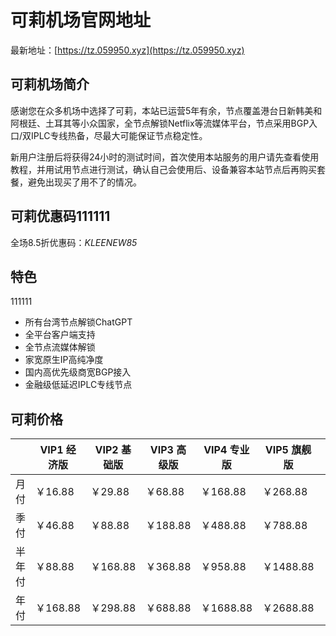 # 可莉机场官网地址

最新地址：[https://tz.059950.xyz](https://tz.059950.xyz)

## 可莉机场简介

感谢您在众多机场中选择了可莉，本站已运营5年有余，节点覆盖港台日新韩美和阿根廷、土耳其等小众国家，全节点解锁Netflix等流媒体平台，节点采用BGP入口/双IPLC专线热备，尽最大可能保证节点稳定性。

新用户注册后将获得24小时的测试时间，首次使用本站服务的用户请先查看使用教程，并用试用节点进行测试，确认自己会使用后、设备兼容本站节点后再购买套餐，避免出现买了用不了的情况。

## 可莉优惠码111111

全场8.5折优惠码：*KLEENEW85*

## 特色
111111
* 所有台湾节点解锁ChatGPT
* 全平台客户端支持
* 全节点流媒体解锁
* 家宽原生IP高纯净度
* 国内高优先级商宽BGP接入
* 金融级低延迟IPLC专线节点

## 可莉价格

||VIP1 经济版|VIP2 基础版|VIP3 高级版|VIP4 专业版|VIP5 旗舰版|VIP6 外贸版|VIP7 团队版|VIP8 企业版|
|----|----|----|----|----|----|----|----|----|
|月付|￥16.88|￥29.88|￥68.88|￥168.88|￥268.88|￥488.88|￥888.88|￥1688.88|
|季付|￥46.88|￥88.88|￥188.88|￥488.88|￥788.88|￥1288.88|￥2588.88|￥4888.88|
|半年付|￥88.88|￥168.88|￥368.88|￥958.88|￥1488.88|￥2388.88|￥4888.88|￥6888.88|
|年付|￥168.88|￥298.88|￥688.88|￥1688.88|￥2688.88|￥4588.88|￥8888.88|￥12888.88|
